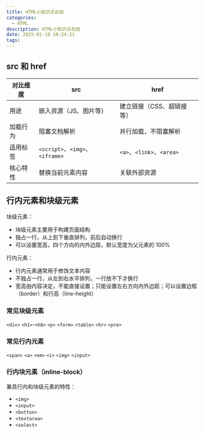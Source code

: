 ```yaml
---
title: HTML小知识点总结
categories:
  - HTML
description: HTML小知识点总结
date: 2025-01-19 10:24:21
tags:
---
```


## src 和 href

| 对比维度 | src | href |
|---------|-----|------|
| 用途 | 嵌入资源（JS、图片等） | 建立链接（CSS、超链接等） |
| 加载行为 | 阻塞文档解析 | 并行加载，不阻塞解析 |
| 适用标签 | `<script>`、`<img>`、`<iframe>` | `<a>`、`<link>`、`<area>` |
| 核心特性 | 替换当前元素内容 | 关联外部资源 |

## 行内元素和块级元素

块级元素：  

- 块级元素主要用于构建页面结构
- 独占一行，从上到下垂直排列，前后自动换行
- 可以设置宽高，四个方向的内外边距，默认宽度为父元素的 100%


行内元素：  
- 行内元素通常用于修饰文本内容
- 不独占一行，从左到右水平排列，一行放不下才换行
- 宽高由内容决定，不能直接设置；只能设置左右方向内外边距；可以设置边框（border）和行高（line-height）

### 常见块级元素

`<div>` `<h1>`-`<h6>` `<p>` `<form>` `<table>` `<hr>` `<pre>`

### 常见行内元素

`<span>` `<a>` `<em>` `<i>` `<img>` `<input>`

### 行内块元素（inline-block）

兼具行内和块级元素的特性：  
- `<img>`
- `<input>`
- `<button>`
- `<textarea>`
- `<select>`

